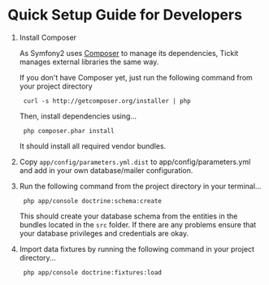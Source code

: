 # Quick Setup Guide for Developers #

1. Install Composer

   As Symfony2 uses [Composer][1] to manage its dependencies, Tickit manages external libraries the same way.

   If you don't have Composer yet, just run the following command from your project directory

        curl -s http://getcomposer.org/installer | php

   Then, install dependencies using...

        php composer.phar install

   It should install all required vendor bundles.

2. Copy `app/config/parameters.yml.dist` to app/config/parameters.yml and add in your own database/mailer configuration.

3. Run the following command from the project directory in your terminal...

        php app/console doctrine:schema:create

   This should create your database schema from the entities in the bundles located in the `src` folder. If there are any problems ensure that your database privileges and credentials are okay.

4. Import data fixtures by running the following command in your project directory...

        php app/console doctrine:fixtures:load

[1]:  http://getcomposer.org/